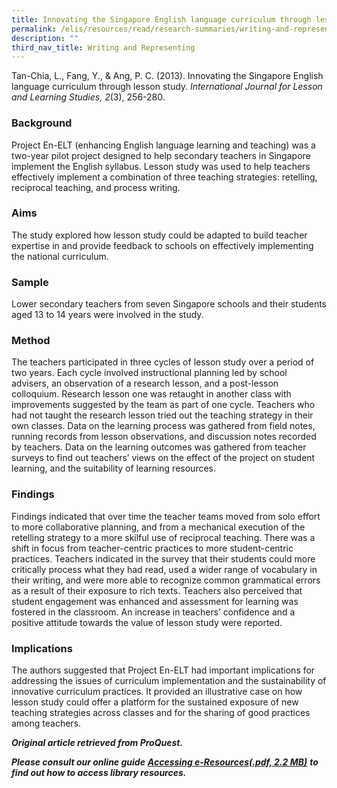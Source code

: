 ```yaml
---
title: Innovating the Singapore English language curriculum through lesson study
permalink: /elis/resources/read/research-summaries/writing-and-representing/innovating-through-lesson-study/
description: ""
third_nav_title: Writing and Representing
---
```

Tan-Chia, L., Fang, Y., & Ang, P. C. (2013). Innovating the Singapore English language curriculum through lesson study. _International Journal for Lesson and Learning Studies, 2_(3), 256-280.

### Background

Project En-ELT (enhancing English language learning and teaching) was a two-year pilot project designed to help secondary teachers in Singapore implement the English syllabus. Lesson study was used to help teachers effectively implement a combination of three teaching strategies: retelling, reciprocal teaching, and process writing.

### Aims

The study explored how lesson study could be adapted to build teacher expertise in and provide feedback to schools on effectively implementing the national curriculum.

### Sample

Lower secondary teachers from seven Singapore schools and their students aged 13 to 14 years were involved in the study.

### Method

The teachers participated in three cycles of lesson study over a period of two years. Each cycle involved instructional planning led by school advisers, an observation of a research lesson, and a post-lesson colloquium. Research lesson one was retaught in another class with improvements suggested by the team as part of one cycle. Teachers who had not taught the research lesson tried out the teaching strategy in their own classes. Data on the learning process was gathered from field notes, running records from lesson observations, and discussion notes recorded by teachers. Data on the learning outcomes was gathered from teacher surveys to find out teachers’ views on the effect of the project on student learning, and the suitability of learning resources.

### Findings

Findings indicated that over time the teacher teams moved from solo effort to more collaborative planning, and from a mechanical execution of the retelling strategy to a more skilful use of reciprocal teaching. There was a shift in focus from teacher-centric practices to more student-centric practices. Teachers indicated in the survey that their students could more critically process what they had read, used a wider range of vocabulary in their writing, and were more able to recognize common grammatical errors as a result of their exposure to rich texts. Teachers also perceived that student engagement was enhanced and assessment for learning was fostered in the classroom. An increase in teachers’ confidence and a positive attitude towards the value of lesson study were reported.

### Implications

The authors suggested that Project En-ELT had important implications for addressing the issues of curriculum implementation and the sustainability of innovative curriculum practices. It provided an illustrative case on how lesson study could offer a platform for the sustained exposure of new teaching strategies across classes and for the sharing of good practices among teachers.  


_**Original article retrieved from ProQuest.**_  

_**Please consult our online guide**_ **_[Accessing e-Resources(.pdf, 2.2 MB)](https://academyofsingaporeteachers-moe-edu-sg-admin.cwp.sg/elis/resources/read/research-summaries/writing-and-representing/18e45074-6b1b-4ac7-811f-1a8da16c4f81 "Accessing e-Resources")_** _**to find out how to access library resources.**_